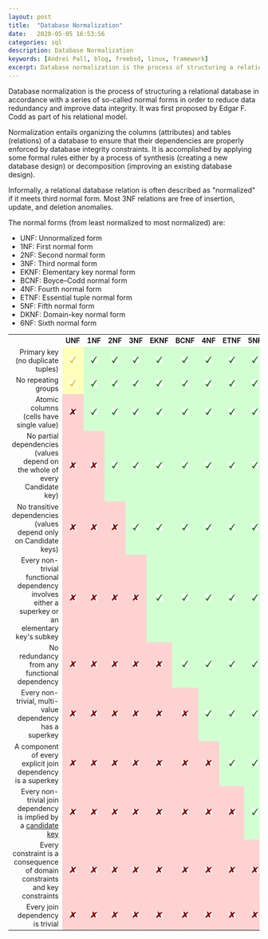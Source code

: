 ```yaml
---
layout: post
title:  "Database Normalization"
date:   2020-05-05 16:53:56
categories: sql
description: Database Normalization
keywords: [Andrei Pall, blog, freebsd, linux, framework]
excerpt: Database normalization is the process of structuring a relational database in accordance with a series of so-called normal forms in order to reduce data redundancy and improve data integrity.
---
```

<p>Database normalization is the process of structuring a relational database in accordance with a series of so-called normal forms in order to reduce data redundancy and improve data integrity. It was first proposed by Edgar F. Codd as part of his relational model.</p>
<p>Normalization entails organizing the columns (attributes) and tables (relations) of a database to ensure that their dependencies are properly enforced by database integrity constraints. It is accomplished by applying some formal rules either by a process of synthesis (creating a new database design) or decomposition (improving an existing database design).</p>
<p>Informally, a relational database relation is often described as "normalized" if it meets third normal form. Most 3NF relations are free of insertion, update, and deletion anomalies.</p>
<p>The normal forms (from least normalized to most normalized) are:</p>
<ul>
<li>UNF: Unnormalized form</li>
<li>1NF: First normal form</li>
<li>2NF: Second normal form</li>
<li>3NF: Third normal form</li>
<li>EKNF: Elementary key normal form</li>
<li>BCNF: Boyce–Codd normal form</li>
<li>4NF: Fourth normal form</li>
<li>ETNF: Essential tuple normal form</li>
<li>5NF: Fifth normal form</li>
<li>DKNF: Domain-key normal form</li>
<li>6NF: Sixth normal form</li>
</ul>
<table>
<tbody><tr>
<td>
</td>
<th scope="col">UNF</th>
<th scope="col">1NF</th>
<th scope="col">2NF</th>
<th scope="col">3NF</th>
<th scope="col">EKNF</th>
<th scope="col">BCNF</th>
<th scope="col">4NF</th>
<th scope="col">ETNF</th>
<th scope="col">5NF</th>
<th scope="col">DKNF</th>
<th scope="col">6NF</th></tr>
<tr>
<td style="text-align:right">Primary key (no duplicate tuples)</td>
<td style="background: #FFB; color: black; vertical-align: middle; text-align: center;" class="partial table-partial"><img alt="Maybe" src="/assets/img/13px-Yellow_check.svg.png" decoding="async" title="Maybe" data-file-width="600" data-file-height="600" width="13" height="13"></td>
<td data-sort-value="Yes" style="background: #D2FFD2; color: black; vertical-align: middle; text-align: center;" class="table-yes2"><img alt="Yes" src="/assets/img/13px-Green_check.svg.png" decoding="async" title="Yes" data-file-width="600" data-file-height="600" width="13" height="13"></td>
<td data-sort-value="Yes" style="background: #D2FFD2; color: black; vertical-align: middle; text-align: center;" class="table-yes2"><img alt="Yes" src="/assets/img/13px-Green_check.svg.png" decoding="async" title="Yes" data-file-width="600" data-file-height="600" width="13" height="13"></td>
<td data-sort-value="Yes" style="background: #D2FFD2; color: black; vertical-align: middle; text-align: center;" class="table-yes2"><img alt="Yes" src="/assets/img/13px-Green_check.svg.png" decoding="async" title="Yes" data-file-width="600" data-file-height="600" width="13" height="13"></td>
<td data-sort-value="Yes" style="background: #D2FFD2; color: black; vertical-align: middle; text-align: center;" class="table-yes2"><img alt="Yes" src="/assets/img/13px-Green_check.svg.png" decoding="async" title="Yes" data-file-width="600" data-file-height="600" width="13" height="13"></td>
<td data-sort-value="Yes" style="background: #D2FFD2; color: black; vertical-align: middle; text-align: center;" class="table-yes2"><img alt="Yes" src="/assets/img/13px-Green_check.svg.png" decoding="async" title="Yes" data-file-width="600" data-file-height="600" width="13" height="13"></td>
<td data-sort-value="Yes" style="background: #D2FFD2; color: black; vertical-align: middle; text-align: center;" class="table-yes2"><img alt="Yes" src="/assets/img/13px-Green_check.svg.png" decoding="async" title="Yes" data-file-width="600" data-file-height="600" width="13" height="13"></td>
<td data-sort-value="Yes" style="background: #D2FFD2; color: black; vertical-align: middle; text-align: center;" class="table-yes2"><img alt="Yes" src="/assets/img/13px-Green_check.svg.png" decoding="async" title="Yes" data-file-width="600" data-file-height="600" width="13" height="13"></td>
<td data-sort-value="Yes" style="background: #D2FFD2; color: black; vertical-align: middle; text-align: center;" class="table-yes2"><img alt="Yes" src="/assets/img/13px-Green_check.svg.png" decoding="async" title="Yes" data-file-width="600" data-file-height="600" width="13" height="13"></td>
<td data-sort-value="Yes" style="background: #D2FFD2; color: black; vertical-align: middle; text-align: center;" class="table-yes2"><img alt="Yes" src="/assets/img/13px-Green_check.svg.png" decoding="async" title="Yes" data-file-width="600" data-file-height="600" width="13" height="13"></td>
<td data-sort-value="Yes" style="background: #D2FFD2; color: black; vertical-align: middle; text-align: center;" class="table-yes2"><img alt="Yes" src="/assets/img/13px-Green_check.svg.png" decoding="async" title="Yes" data-file-width="600" data-file-height="600" width="13" height="13">
</td></tr>
<tr>
<td style="text-align:right">No repeating groups</td>
<td style="background: #FFB; color: black; vertical-align: middle; text-align: center;" class="partial table-partial"><img alt="Maybe" src="/assets/img/13px-Yellow_check.svg.png" decoding="async" title="Maybe" data-file-width="600" data-file-height="600" width="13" height="13"></td>
<td data-sort-value="Yes" style="background: #D2FFD2; color: black; vertical-align: middle; text-align: center;" class="table-yes2"><img alt="Yes" src="/assets/img/13px-Green_check.svg.png" decoding="async" title="Yes" data-file-width="600" data-file-height="600" width="13" height="13"></td>
<td data-sort-value="Yes" style="background: #D2FFD2; color: black; vertical-align: middle; text-align: center;" class="table-yes2"><img alt="Yes" src="/assets/img/13px-Green_check.svg.png" decoding="async" title="Yes" data-file-width="600" data-file-height="600" width="13" height="13"></td>
<td data-sort-value="Yes" style="background: #D2FFD2; color: black; vertical-align: middle; text-align: center;" class="table-yes2"><img alt="Yes" src="/assets/img/13px-Green_check.svg.png" decoding="async" title="Yes" data-file-width="600" data-file-height="600" width="13" height="13"></td>
<td data-sort-value="Yes" style="background: #D2FFD2; color: black; vertical-align: middle; text-align: center;" class="table-yes2"><img alt="Yes" src="/assets/img/13px-Green_check.svg.png" decoding="async" title="Yes" data-file-width="600" data-file-height="600" width="13" height="13"></td>
<td data-sort-value="Yes" style="background: #D2FFD2; color: black; vertical-align: middle; text-align: center;" class="table-yes2"><img alt="Yes" src="/assets/img/13px-Green_check.svg.png" decoding="async" title="Yes" data-file-width="600" data-file-height="600" width="13" height="13"></td>
<td data-sort-value="Yes" style="background: #D2FFD2; color: black; vertical-align: middle; text-align: center;" class="table-yes2"><img alt="Yes" src="/assets/img/13px-Green_check.svg.png" decoding="async" title="Yes" data-file-width="600" data-file-height="600" width="13" height="13"></td>
<td data-sort-value="Yes" style="background: #D2FFD2; color: black; vertical-align: middle; text-align: center;" class="table-yes2"><img alt="Yes" src="/assets/img/13px-Green_check.svg.png" decoding="async" title="Yes" data-file-width="600" data-file-height="600" width="13" height="13"></td>
<td data-sort-value="Yes" style="background: #D2FFD2; color: black; vertical-align: middle; text-align: center;" class="table-yes2"><img alt="Yes" src="/assets/img/13px-Green_check.svg.png" decoding="async" title="Yes" data-file-width="600" data-file-height="600" width="13" height="13"></td>
<td data-sort-value="Yes" style="background: #D2FFD2; color: black; vertical-align: middle; text-align: center;" class="table-yes2"><img alt="Yes" src="/assets/img/13px-Green_check.svg.png" decoding="async" title="Yes" data-file-width="600" data-file-height="600" width="13" height="13"></td>
<td data-sort-value="Yes" style="background: #D2FFD2; color: black; vertical-align: middle; text-align: center;" class="table-yes2"><img alt="Yes" src="/assets/img/13px-Green_check.svg.png" decoding="async" title="Yes" data-file-width="600" data-file-height="600" width="13" height="13">
</td></tr>
<tr>
<td style="text-align:right">Atomic columns (cells have single value)</td>
<td data-sort-value="No" style="background: #FFD2D2; color:black; vertical-align: middle; text-align: center;" class="table-no2"><img alt="No" src="/assets/img/13px-Dark_Red_x.svg.png" decoding="async" title="No" data-file-width="600" data-file-height="600" width="13" height="13"></td>
<td data-sort-value="Yes" style="background: #D2FFD2; color: black; vertical-align: middle; text-align: center;" class="table-yes2"><img alt="Yes" src="/assets/img/13px-Green_check.svg.png" decoding="async" title="Yes" data-file-width="600" data-file-height="600" width="13" height="13"></td>
<td data-sort-value="Yes" style="background: #D2FFD2; color: black; vertical-align: middle; text-align: center;" class="table-yes2"><img alt="Yes" src="/assets/img/13px-Green_check.svg.png" decoding="async" title="Yes" data-file-width="600" data-file-height="600" width="13" height="13"></td>
<td data-sort-value="Yes" style="background: #D2FFD2; color: black; vertical-align: middle; text-align: center;" class="table-yes2"><img alt="Yes" src="/assets/img/13px-Green_check.svg.png" decoding="async" title="Yes" data-file-width="600" data-file-height="600" width="13" height="13"></td>
<td data-sort-value="Yes" style="background: #D2FFD2; color: black; vertical-align: middle; text-align: center;" class="table-yes2"><img alt="Yes" src="/assets/img/13px-Green_check.svg.png" decoding="async" title="Yes" data-file-width="600" data-file-height="600" width="13" height="13"></td>
<td data-sort-value="Yes" style="background: #D2FFD2; color: black; vertical-align: middle; text-align: center;" class="table-yes2"><img alt="Yes" src="/assets/img/13px-Green_check.svg.png" decoding="async" title="Yes" data-file-width="600" data-file-height="600" width="13" height="13"></td>
<td data-sort-value="Yes" style="background: #D2FFD2; color: black; vertical-align: middle; text-align: center;" class="table-yes2"><img alt="Yes" src="/assets/img/13px-Green_check.svg.png" decoding="async" title="Yes" data-file-width="600" data-file-height="600" width="13" height="13"></td>
<td data-sort-value="Yes" style="background: #D2FFD2; color: black; vertical-align: middle; text-align: center;" class="table-yes2"><img alt="Yes" src="/assets/img/13px-Green_check.svg.png" decoding="async" title="Yes" data-file-width="600" data-file-height="600" width="13" height="13"></td>
<td data-sort-value="Yes" style="background: #D2FFD2; color: black; vertical-align: middle; text-align: center;" class="table-yes2"><img alt="Yes" src="/assets/img/13px-Green_check.svg.png" decoding="async" title="Yes" data-file-width="600" data-file-height="600" width="13" height="13"></td>
<td data-sort-value="Yes" style="background: #D2FFD2; color: black; vertical-align: middle; text-align: center;" class="table-yes2"><img alt="Yes" src="/assets/img/13px-Green_check.svg.png" decoding="async" title="Yes" data-file-width="600" data-file-height="600" width="13" height="13"></td>
<td data-sort-value="Yes" style="background: #D2FFD2; color: black; vertical-align: middle; text-align: center;" class="table-yes2"><img alt="Yes" src="/assets/img/13px-Green_check.svg.png" decoding="async" title="Yes" data-file-width="600" data-file-height="600" width="13" height="13">
</td></tr>
<tr>
<td style="text-align:right">No partial dependencies (values depend on the whole of every Candidate key)</td>
<td data-sort-value="No" style="background: #FFD2D2; color:black; vertical-align: middle; text-align: center;" class="table-no2"><img alt="No" src="/assets/img/13px-Dark_Red_x.svg.png" decoding="async" title="No" data-file-width="600" data-file-height="600" width="13" height="13"></td>
<td data-sort-value="No" style="background: #FFD2D2; color:black; vertical-align: middle; text-align: center;" class="table-no2"><img alt="No" src="/assets/img/13px-Dark_Red_x.svg.png" decoding="async" title="No" data-file-width="600" data-file-height="600" width="13" height="13"></td>
<td data-sort-value="Yes" style="background: #D2FFD2; color: black; vertical-align: middle; text-align: center;" class="table-yes2"><img alt="Yes" src="/assets/img/13px-Green_check.svg.png" decoding="async" title="Yes" data-file-width="600" data-file-height="600" width="13" height="13"></td>
<td data-sort-value="Yes" style="background: #D2FFD2; color: black; vertical-align: middle; text-align: center;" class="table-yes2"><img alt="Yes" src="/assets/img/13px-Green_check.svg.png" decoding="async" title="Yes" data-file-width="600" data-file-height="600" width="13" height="13"></td>
<td data-sort-value="Yes" style="background: #D2FFD2; color: black; vertical-align: middle; text-align: center;" class="table-yes2"><img alt="Yes" src="/assets/img/13px-Green_check.svg.png" decoding="async" title="Yes" data-file-width="600" data-file-height="600" width="13" height="13"></td>
<td data-sort-value="Yes" style="background: #D2FFD2; color: black; vertical-align: middle; text-align: center;" class="table-yes2"><img alt="Yes" src="/assets/img/13px-Green_check.svg.png" decoding="async" title="Yes" data-file-width="600" data-file-height="600" width="13" height="13"></td>
<td data-sort-value="Yes" style="background: #D2FFD2; color: black; vertical-align: middle; text-align: center;" class="table-yes2"><img alt="Yes" src="/assets/img/13px-Green_check.svg.png" decoding="async" title="Yes" data-file-width="600" data-file-height="600" width="13" height="13"></td>
<td data-sort-value="Yes" style="background: #D2FFD2; color: black; vertical-align: middle; text-align: center;" class="table-yes2"><img alt="Yes" src="/assets/img/13px-Green_check.svg.png" decoding="async" title="Yes" data-file-width="600" data-file-height="600" width="13" height="13"></td>
<td data-sort-value="Yes" style="background: #D2FFD2; color: black; vertical-align: middle; text-align: center;" class="table-yes2"><img alt="Yes" src="/assets/img/13px-Green_check.svg.png" decoding="async" title="Yes" data-file-width="600" data-file-height="600" width="13" height="13"></td>
<td data-sort-value="Yes" style="background: #D2FFD2; color: black; vertical-align: middle; text-align: center;" class="table-yes2"><img alt="Yes" src="/assets/img/13px-Green_check.svg.png" decoding="async" title="Yes" data-file-width="600" data-file-height="600" width="13" height="13"></td>
<td data-sort-value="Yes" style="background: #D2FFD2; color: black; vertical-align: middle; text-align: center;" class="table-yes2"><img alt="Yes" src="/assets/img/13px-Green_check.svg.png" decoding="async" title="Yes" data-file-width="600" data-file-height="600" width="13" height="13">
</td></tr>
<tr>
<td style="text-align:right">No transitive dependencies (values depend only on Candidate keys)</td>
<td data-sort-value="No" style="background: #FFD2D2; color:black; vertical-align: middle; text-align: center;" class="table-no2"><img alt="No" src="/assets/img/13px-Dark_Red_x.svg.png" decoding="async" title="No" data-file-width="600" data-file-height="600" width="13" height="13"></td>
<td data-sort-value="No" style="background: #FFD2D2; color:black; vertical-align: middle; text-align: center;" class="table-no2"><img alt="No" src="/assets/img/13px-Dark_Red_x.svg.png" decoding="async" title="No" data-file-width="600" data-file-height="600" width="13" height="13"></td>
<td data-sort-value="No" style="background: #FFD2D2; color:black; vertical-align: middle; text-align: center;" class="table-no2"><img alt="No" src="/assets/img/13px-Dark_Red_x.svg.png" decoding="async" title="No" data-file-width="600" data-file-height="600" width="13" height="13"></td>
<td data-sort-value="Yes" style="background: #D2FFD2; color: black; vertical-align: middle; text-align: center;" class="table-yes2"><img alt="Yes" src="/assets/img/13px-Green_check.svg.png" decoding="async" title="Yes" data-file-width="600" data-file-height="600" width="13" height="13"></td>
<td data-sort-value="Yes" style="background: #D2FFD2; color: black; vertical-align: middle; text-align: center;" class="table-yes2"><img alt="Yes" src="/assets/img/13px-Green_check.svg.png" decoding="async" title="Yes" data-file-width="600" data-file-height="600" width="13" height="13"></td>
<td data-sort-value="Yes" style="background: #D2FFD2; color: black; vertical-align: middle; text-align: center;" class="table-yes2"><img alt="Yes" src="/assets/img/13px-Green_check.svg.png" decoding="async" title="Yes" data-file-width="600" data-file-height="600" width="13" height="13"></td>
<td data-sort-value="Yes" style="background: #D2FFD2; color: black; vertical-align: middle; text-align: center;" class="table-yes2"><img alt="Yes" src="/assets/img/13px-Green_check.svg.png" decoding="async" title="Yes" data-file-width="600" data-file-height="600" width="13" height="13"></td>
<td data-sort-value="Yes" style="background: #D2FFD2; color: black; vertical-align: middle; text-align: center;" class="table-yes2"><img alt="Yes" src="/assets/img/13px-Green_check.svg.png" decoding="async" title="Yes" data-file-width="600" data-file-height="600" width="13" height="13"></td>
<td data-sort-value="Yes" style="background: #D2FFD2; color: black; vertical-align: middle; text-align: center;" class="table-yes2"><img alt="Yes" src="/assets/img/13px-Green_check.svg.png" decoding="async" title="Yes" data-file-width="600" data-file-height="600" width="13" height="13"></td>
<td data-sort-value="Yes" style="background: #D2FFD2; color: black; vertical-align: middle; text-align: center;" class="table-yes2"><img alt="Yes" src="/assets/img/13px-Green_check.svg.png" decoding="async" title="Yes" data-file-width="600" data-file-height="600" width="13" height="13"></td>
<td data-sort-value="Yes" style="background: #D2FFD2; color: black; vertical-align: middle; text-align: center;" class="table-yes2"><img alt="Yes" src="/assets/img/13px-Green_check.svg.png" decoding="async" title="Yes" data-file-width="600" data-file-height="600" width="13" height="13">
</td></tr>
<tr>
<td style="text-align:right">Every non-trivial functional dependency involves either a superkey or an elementary key's subkey</td>
<td data-sort-value="No" style="background: #FFD2D2; color:black; vertical-align: middle; text-align: center;" class="table-no2"><img alt="No" src="/assets/img/13px-Dark_Red_x.svg.png" decoding="async" title="No" data-file-width="600" data-file-height="600" width="13" height="13"></td>
<td data-sort-value="No" style="background: #FFD2D2; color:black; vertical-align: middle; text-align: center;" class="table-no2"><img alt="No" src="/assets/img/13px-Dark_Red_x.svg.png" decoding="async" title="No" data-file-width="600" data-file-height="600" width="13" height="13"></td>
<td data-sort-value="No" style="background: #FFD2D2; color:black; vertical-align: middle; text-align: center;" class="table-no2"><img alt="No" src="/assets/img/13px-Dark_Red_x.svg.png" decoding="async" title="No" data-file-width="600" data-file-height="600" width="13" height="13"></td>
<td data-sort-value="No" style="background: #FFD2D2; color:black; vertical-align: middle; text-align: center;" class="table-no2"><img alt="No" src="/assets/img/13px-Dark_Red_x.svg.png" decoding="async" title="No" data-file-width="600" data-file-height="600" width="13" height="13"></td>
<td data-sort-value="Yes" style="background: #D2FFD2; color: black; vertical-align: middle; text-align: center;" class="table-yes2"><img alt="Yes" src="/assets/img/13px-Green_check.svg.png" decoding="async" title="Yes" data-file-width="600" data-file-height="600" width="13" height="13"></td>
<td data-sort-value="Yes" style="background: #D2FFD2; color: black; vertical-align: middle; text-align: center;" class="table-yes2"><img alt="Yes" src="/assets/img/13px-Green_check.svg.png" decoding="async" title="Yes" data-file-width="600" data-file-height="600" width="13" height="13"></td>
<td data-sort-value="Yes" style="background: #D2FFD2; color: black; vertical-align: middle; text-align: center;" class="table-yes2"><img alt="Yes" src="/assets/img/13px-Green_check.svg.png" decoding="async" title="Yes" data-file-width="600" data-file-height="600" width="13" height="13"></td>
<td data-sort-value="Yes" style="background: #D2FFD2; color: black; vertical-align: middle; text-align: center;" class="table-yes2"><img alt="Yes" src="/assets/img/13px-Green_check.svg.png" decoding="async" title="Yes" data-file-width="600" data-file-height="600" width="13" height="13"></td>
<td data-sort-value="Yes" style="background: #D2FFD2; color: black; vertical-align: middle; text-align: center;" class="table-yes2"><img alt="Yes" src="/assets/img/13px-Green_check.svg.png" decoding="async" title="Yes" data-file-width="600" data-file-height="600" width="13" height="13"></td>
<td data-sort-value="Yes" style="background: #D2FFD2; color: black; vertical-align: middle; text-align: center;" class="table-yes2"><img alt="Yes" src="/assets/img/13px-Green_check.svg.png" decoding="async" title="Yes" data-file-width="600" data-file-height="600" width="13" height="13"></td>
<td data-sort-value="" style="background: #ececec; color: #2C2C2C; vertical-align: middle; text-align: center;" class="table-na">N/A
</td></tr>
<tr>
<td style="text-align:right">No redundancy from any functional dependency</td>
<td data-sort-value="No" style="background: #FFD2D2; color:black; vertical-align: middle; text-align: center;" class="table-no2"><img alt="No" src="/assets/img/13px-Dark_Red_x.svg.png" decoding="async" title="No" data-file-width="600" data-file-height="600" width="13" height="13"></td>
<td data-sort-value="No" style="background: #FFD2D2; color:black; vertical-align: middle; text-align: center;" class="table-no2"><img alt="No" src="/assets/img/13px-Dark_Red_x.svg.png" decoding="async" title="No" data-file-width="600" data-file-height="600" width="13" height="13"></td>
<td data-sort-value="No" style="background: #FFD2D2; color:black; vertical-align: middle; text-align: center;" class="table-no2"><img alt="No" src="/assets/img/13px-Dark_Red_x.svg.png" decoding="async" title="No" data-file-width="600" data-file-height="600" width="13" height="13"></td>
<td data-sort-value="No" style="background: #FFD2D2; color:black; vertical-align: middle; text-align: center;" class="table-no2"><img alt="No" src="/assets/img/13px-Dark_Red_x.svg.png" decoding="async" title="No" data-file-width="600" data-file-height="600" width="13" height="13"></td>
<td data-sort-value="No" style="background: #FFD2D2; color:black; vertical-align: middle; text-align: center;" class="table-no2"><img alt="No" src="/assets/img/13px-Dark_Red_x.svg.png" decoding="async" title="No" data-file-width="600" data-file-height="600" width="13" height="13"></td>
<td data-sort-value="Yes" style="background: #D2FFD2; color: black; vertical-align: middle; text-align: center;" class="table-yes2"><img alt="Yes" src="/assets/img/13px-Green_check.svg.png" decoding="async" title="Yes" data-file-width="600" data-file-height="600" width="13" height="13"></td>
<td data-sort-value="Yes" style="background: #D2FFD2; color: black; vertical-align: middle; text-align: center;" class="table-yes2"><img alt="Yes" src="/assets/img/13px-Green_check.svg.png" decoding="async" title="Yes" data-file-width="600" data-file-height="600" width="13" height="13"></td>
<td data-sort-value="Yes" style="background: #D2FFD2; color: black; vertical-align: middle; text-align: center;" class="table-yes2"><img alt="Yes" src="/assets/img/13px-Green_check.svg.png" decoding="async" title="Yes" data-file-width="600" data-file-height="600" width="13" height="13"></td>
<td data-sort-value="Yes" style="background: #D2FFD2; color: black; vertical-align: middle; text-align: center;" class="table-yes2"><img alt="Yes" src="/assets/img/13px-Green_check.svg.png" decoding="async" title="Yes" data-file-width="600" data-file-height="600" width="13" height="13"></td>
<td data-sort-value="Yes" style="background: #D2FFD2; color: black; vertical-align: middle; text-align: center;" class="table-yes2"><img alt="Yes" src="/assets/img/13px-Green_check.svg.png" decoding="async" title="Yes" data-file-width="600" data-file-height="600" width="13" height="13"></td>
<td data-sort-value="" style="background: #ececec; color: #2C2C2C; vertical-align: middle; text-align: center;" class="table-na">N/A
</td></tr>
<tr>
<td style="text-align:right">Every non-trivial, multi-value dependency has a superkey</td>
<td data-sort-value="No" style="background: #FFD2D2; color:black; vertical-align: middle; text-align: center;" class="table-no2"><img alt="No" src="/assets/img/13px-Dark_Red_x.svg.png" decoding="async" title="No" data-file-width="600" data-file-height="600" width="13" height="13"></td>
<td data-sort-value="No" style="background: #FFD2D2; color:black; vertical-align: middle; text-align: center;" class="table-no2"><img alt="No" src="/assets/img/13px-Dark_Red_x.svg.png" decoding="async" title="No" data-file-width="600" data-file-height="600" width="13" height="13"></td>
<td data-sort-value="No" style="background: #FFD2D2; color:black; vertical-align: middle; text-align: center;" class="table-no2"><img alt="No" src="/assets/img/13px-Dark_Red_x.svg.png" decoding="async" title="No" data-file-width="600" data-file-height="600" width="13" height="13"></td>
<td data-sort-value="No" style="background: #FFD2D2; color:black; vertical-align: middle; text-align: center;" class="table-no2"><img alt="No" src="/assets/img/13px-Dark_Red_x.svg.png" decoding="async" title="No" data-file-width="600" data-file-height="600" width="13" height="13"></td>
<td data-sort-value="No" style="background: #FFD2D2; color:black; vertical-align: middle; text-align: center;" class="table-no2"><img alt="No" src="/assets/img/13px-Dark_Red_x.svg.png" decoding="async" title="No" data-file-width="600" data-file-height="600" width="13" height="13"></td>
<td data-sort-value="No" style="background: #FFD2D2; color:black; vertical-align: middle; text-align: center;" class="table-no2"><img alt="No" src="/assets/img/13px-Dark_Red_x.svg.png" decoding="async" title="No" data-file-width="600" data-file-height="600" width="13" height="13"></td>
<td data-sort-value="Yes" style="background: #D2FFD2; color: black; vertical-align: middle; text-align: center;" class="table-yes2"><img alt="Yes" src="/assets/img/13px-Green_check.svg.png" decoding="async" title="Yes" data-file-width="600" data-file-height="600" width="13" height="13"></td>
<td data-sort-value="Yes" style="background: #D2FFD2; color: black; vertical-align: middle; text-align: center;" class="table-yes2"><img alt="Yes" src="/assets/img/13px-Green_check.svg.png" decoding="async" title="Yes" data-file-width="600" data-file-height="600" width="13" height="13"></td>
<td data-sort-value="Yes" style="background: #D2FFD2; color: black; vertical-align: middle; text-align: center;" class="table-yes2"><img alt="Yes" src="/assets/img/13px-Green_check.svg.png" decoding="async" title="Yes" data-file-width="600" data-file-height="600" width="13" height="13"></td>
<td data-sort-value="Yes" style="background: #D2FFD2; color: black; vertical-align: middle; text-align: center;" class="table-yes2"><img alt="Yes" src="/assets/img/13px-Green_check.svg.png" decoding="async" title="Yes" data-file-width="600" data-file-height="600" width="13" height="13"></td>
<td data-sort-value="" style="background: #ececec; color: #2C2C2C; vertical-align: middle; text-align: center;" class="table-na">N/A
</td></tr>
<tr>
<td style="text-align:right">A component of every explicit join dependency is a superkey</td>
<td data-sort-value="No" style="background: #FFD2D2; color:black; vertical-align: middle; text-align: center;" class="table-no2"><img alt="No" src="/assets/img/13px-Dark_Red_x.svg.png" decoding="async" title="No"  data-file-width="600" data-file-height="600" width="13" height="13"></td>
<td data-sort-value="No" style="background: #FFD2D2; color:black; vertical-align: middle; text-align: center;" class="table-no2"><img alt="No" src="/assets/img/13px-Dark_Red_x.svg.png" decoding="async" title="No"  data-file-width="600" data-file-height="600" width="13" height="13"></td>
<td data-sort-value="No" style="background: #FFD2D2; color:black; vertical-align: middle; text-align: center;" class="table-no2"><img alt="No" src="/assets/img/13px-Dark_Red_x.svg.png" decoding="async" title="No"  data-file-width="600" data-file-height="600" width="13" height="13"></td>
<td data-sort-value="No" style="background: #FFD2D2; color:black; vertical-align: middle; text-align: center;" class="table-no2"><img alt="No" src="/assets/img/13px-Dark_Red_x.svg.png" decoding="async" title="No"  data-file-width="600" data-file-height="600" width="13" height="13"></td>
<td data-sort-value="No" style="background: #FFD2D2; color:black; vertical-align: middle; text-align: center;" class="table-no2"><img alt="No" src="/assets/img/13px-Dark_Red_x.svg.png" decoding="async" title="No"  data-file-width="600" data-file-height="600" width="13" height="13"></td>
<td data-sort-value="No" style="background: #FFD2D2; color:black; vertical-align: middle; text-align: center;" class="table-no2"><img alt="No" src="/assets/img/13px-Dark_Red_x.svg.png" decoding="async" title="No"  data-file-width="600" data-file-height="600" width="13" height="13"></td>
<td data-sort-value="No" style="background: #FFD2D2; color:black; vertical-align: middle; text-align: center;" class="table-no2"><img alt="No" src="/assets/img/13px-Dark_Red_x.svg.png" decoding="async" title="No"  data-file-width="600" data-file-height="600" width="13" height="13"></td>
<td data-sort-value="Yes" style="background: #D2FFD2; color: black; vertical-align: middle; text-align: center;" class="table-yes2"><img alt="Yes" src="/assets/img/13px-Green_check.svg.png" decoding="async" title="Yes" data-file-width="600" data-file-height="600" width="13" height="13"></td>
<td data-sort-value="Yes" style="background: #D2FFD2; color: black; vertical-align: middle; text-align: center;" class="table-yes2"><img alt="Yes" src="/assets/img/13px-Green_check.svg.png" decoding="async" title="Yes" data-file-width="600" data-file-height="600" width="13" height="13"></td>
<td data-sort-value="Yes" style="background: #D2FFD2; color: black; vertical-align: middle; text-align: center;" class="table-yes2"><img alt="Yes" src="/assets/img/13px-Green_check.svg.png" decoding="async" title="Yes" data-file-width="600" data-file-height="600" width="13" height="13"></td>
<td data-sort-value="" style="background: #ececec; color: #2C2C2C; vertical-align: middle; text-align: center;" class="table-na">N/A
</td></tr>
<tr>
<td style="text-align:right">Every non-trivial join dependency is implied by a <a href="/wiki/Candidate_key" title="Candidate key">candidate key</a></td>
<td data-sort-value="No" style="background: #FFD2D2; color:black; vertical-align: middle; text-align: center;" class="table-no2"><img alt="No" src="/assets/img/13px-Dark_Red_x.svg.png" decoding="async" title="No"  data-file-width="600" data-file-height="600" width="13" height="13"></td>
<td data-sort-value="No" style="background: #FFD2D2; color:black; vertical-align: middle; text-align: center;" class="table-no2"><img alt="No" src="/assets/img/13px-Dark_Red_x.svg.png" decoding="async" title="No"  data-file-width="600" data-file-height="600" width="13" height="13"></td>
<td data-sort-value="No" style="background: #FFD2D2; color:black; vertical-align: middle; text-align: center;" class="table-no2"><img alt="No" src="/assets/img/13px-Dark_Red_x.svg.png" decoding="async" title="No"  data-file-width="600" data-file-height="600" width="13" height="13"></td>
<td data-sort-value="No" style="background: #FFD2D2; color:black; vertical-align: middle; text-align: center;" class="table-no2"><img alt="No" src="/assets/img/13px-Dark_Red_x.svg.png" decoding="async" title="No"  data-file-width="600" data-file-height="600" width="13" height="13"></td>
<td data-sort-value="No" style="background: #FFD2D2; color:black; vertical-align: middle; text-align: center;" class="table-no2"><img alt="No" src="/assets/img/13px-Dark_Red_x.svg.png" decoding="async" title="No"  data-file-width="600" data-file-height="600" width="13" height="13"></td>
<td data-sort-value="No" style="background: #FFD2D2; color:black; vertical-align: middle; text-align: center;" class="table-no2"><img alt="No" src="/assets/img/13px-Dark_Red_x.svg.png" decoding="async" title="No"  data-file-width="600" data-file-height="600" width="13" height="13"></td>
<td data-sort-value="No" style="background: #FFD2D2; color:black; vertical-align: middle; text-align: center;" class="table-no2"><img alt="No" src="/assets/img/13px-Dark_Red_x.svg.png" decoding="async" title="No"  data-file-width="600" data-file-height="600" width="13" height="13"></td>
<td data-sort-value="No" style="background: #FFD2D2; color:black; vertical-align: middle; text-align: center;" class="table-no2"><img alt="No" src="/assets/img/13px-Dark_Red_x.svg.png" decoding="async" title="No"  data-file-width="600" data-file-height="600" width="13" height="13"></td>
<td data-sort-value="Yes" style="background: #D2FFD2; color: black; vertical-align: middle; text-align: center;" class="table-yes2"><img alt="Yes" src="/assets/img/13px-Green_check.svg.png" decoding="async" title="Yes" data-file-width="600" data-file-height="600" width="13" height="13"></td>
<td data-sort-value="Yes" style="background: #D2FFD2; color: black; vertical-align: middle; text-align: center;" class="table-yes2"><img alt="Yes" src="/assets/img/13px-Green_check.svg.png" decoding="async" title="Yes" data-file-width="600" data-file-height="600" width="13" height="13"></td>
<td data-sort-value="" style="background: #ececec; color: #2C2C2C; vertical-align: middle; text-align: center;" class="table-na">N/A
</td></tr>
<tr>
<td style="text-align:right">Every constraint is a consequence of domain constraints and key constraints</td>
<td data-sort-value="No" style="background: #FFD2D2; color:black; vertical-align: middle; text-align: center;" class="table-no2"><img alt="No" src="/assets/img/13px-Dark_Red_x.svg.png" decoding="async" title="No"  data-file-width="600" data-file-height="600" width="13" height="13"></td>
<td data-sort-value="No" style="background: #FFD2D2; color:black; vertical-align: middle; text-align: center;" class="table-no2"><img alt="No" src="/assets/img/13px-Dark_Red_x.svg.png" decoding="async" title="No"  data-file-width="600" data-file-height="600" width="13" height="13"></td>
<td data-sort-value="No" style="background: #FFD2D2; color:black; vertical-align: middle; text-align: center;" class="table-no2"><img alt="No" src="/assets/img/13px-Dark_Red_x.svg.png" decoding="async" title="No"  data-file-width="600" data-file-height="600" width="13" height="13"></td>
<td data-sort-value="No" style="background: #FFD2D2; color:black; vertical-align: middle; text-align: center;" class="table-no2"><img alt="No" src="/assets/img/13px-Dark_Red_x.svg.png" decoding="async" title="No"  data-file-width="600" data-file-height="600" width="13" height="13"></td>
<td data-sort-value="No" style="background: #FFD2D2; color:black; vertical-align: middle; text-align: center;" class="table-no2"><img alt="No" src="/assets/img/13px-Dark_Red_x.svg.png" decoding="async" title="No"  data-file-width="600" data-file-height="600" width="13" height="13"></td>
<td data-sort-value="No" style="background: #FFD2D2; color:black; vertical-align: middle; text-align: center;" class="table-no2"><img alt="No" src="/assets/img/13px-Dark_Red_x.svg.png" decoding="async" title="No"  data-file-width="600" data-file-height="600" width="13" height="13"></td>
<td data-sort-value="No" style="background: #FFD2D2; color:black; vertical-align: middle; text-align: center;" class="table-no2"><img alt="No" src="/assets/img/13px-Dark_Red_x.svg.png" decoding="async" title="No"  data-file-width="600" data-file-height="600" width="13" height="13"></td>
<td data-sort-value="No" style="background: #FFD2D2; color:black; vertical-align: middle; text-align: center;" class="table-no2"><img alt="No" src="/assets/img/13px-Dark_Red_x.svg.png" decoding="async" title="No"  data-file-width="600" data-file-height="600" width="13" height="13"></td>
<td data-sort-value="No" style="background: #FFD2D2; color:black; vertical-align: middle; text-align: center;" class="table-no2"><img alt="No" src="/assets/img/13px-Dark_Red_x.svg.png" decoding="async" title="No"  data-file-width="600" data-file-height="600" width="13" height="13"></td>
<td data-sort-value="Yes" style="background: #D2FFD2; color: black; vertical-align: middle; text-align: center;" class="table-yes2"><img alt="Yes" src="/assets/img/13px-Green_check.svg.png" decoding="async" title="Yes" data-file-width="600" data-file-height="600" width="13" height="13"></td>
<td data-sort-value="" style="background: #ececec; color: #2C2C2C; vertical-align: middle; text-align: center;" class="table-na">N/A
</td></tr>
<tr>
<td style="text-align:right">Every join dependency is trivial</td>
<td data-sort-value="No" style="background: #FFD2D2; color:black; vertical-align: middle; text-align: center;" class="table-no2"><img alt="No" src="/assets/img/13px-Dark_Red_x.svg.png" decoding="async" title="No"  data-file-width="600" data-file-height="600" width="13" height="13"></td>
<td data-sort-value="No" style="background: #FFD2D2; color:black; vertical-align: middle; text-align: center;" class="table-no2"><img alt="No" src="/assets/img/13px-Dark_Red_x.svg.png" decoding="async" title="No"  data-file-width="600" data-file-height="600" width="13" height="13"></td>
<td data-sort-value="No" style="background: #FFD2D2; color:black; vertical-align: middle; text-align: center;" class="table-no2"><img alt="No" src="/assets/img/13px-Dark_Red_x.svg.png" decoding="async" title="No"  data-file-width="600" data-file-height="600" width="13" height="13"></td>
<td data-sort-value="No" style="background: #FFD2D2; color:black; vertical-align: middle; text-align: center;" class="table-no2"><img alt="No" src="/assets/img/13px-Dark_Red_x.svg.png" decoding="async" title="No"  data-file-width="600" data-file-height="600" width="13" height="13"></td>
<td data-sort-value="No" style="background: #FFD2D2; color:black; vertical-align: middle; text-align: center;" class="table-no2"><img alt="No" src="/assets/img/13px-Dark_Red_x.svg.png" decoding="async" title="No"  data-file-width="600" data-file-height="600" width="13" height="13"></td>
<td data-sort-value="No" style="background: #FFD2D2; color:black; vertical-align: middle; text-align: center;" class="table-no2"><img alt="No" src="/assets/img/13px-Dark_Red_x.svg.png" decoding="async" title="No"  data-file-width="600" data-file-height="600" width="13" height="13"></td>
<td data-sort-value="No" style="background: #FFD2D2; color:black; vertical-align: middle; text-align: center;" class="table-no2"><img alt="No" src="/assets/img/13px-Dark_Red_x.svg.png" decoding="async" title="No"  data-file-width="600" data-file-height="600" width="13" height="13"></td>
<td data-sort-value="No" style="background: #FFD2D2; color:black; vertical-align: middle; text-align: center;" class="table-no2"><img alt="No" src="/assets/img/13px-Dark_Red_x.svg.png" decoding="async" title="No"  data-file-width="600" data-file-height="600" width="13" height="13"></td>
<td data-sort-value="No" style="background: #FFD2D2; color:black; vertical-align: middle; text-align: center;" class="table-no2"><img alt="No" src="/assets/img/13px-Dark_Red_x.svg.png" decoding="async" title="No"  data-file-width="600" data-file-height="600" width="13" height="13"></td>
<td data-sort-value="No" style="background: #FFD2D2; color:black; vertical-align: middle; text-align: center;" class="table-no2"><img alt="No" src="/assets/img/13px-Dark_Red_x.svg.png" decoding="async" title="No"  data-file-width="600" data-file-height="600" width="13" height="13"></td>
<td data-sort-value="Yes" style="background: #D2FFD2; color: black; vertical-align: middle; text-align: center;" class="table-yes2"><img alt="Yes" src="/assets/img/13px-Green_check.svg.png" decoding="async" title="Yes" data-file-width="600" data-file-height="600" width="13" height="13">
</td></tr></tbody></table>
